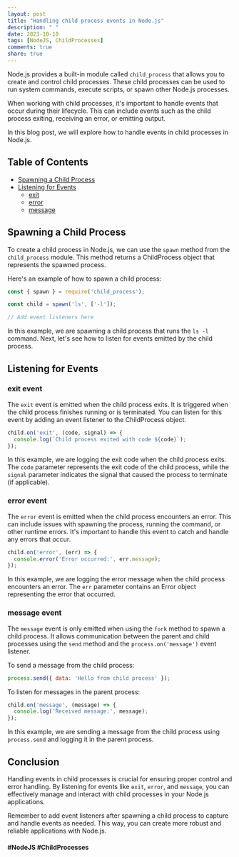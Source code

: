 ```yaml
---
layout: post
title: "Handling child process events in Node.js"
description: " "
date: 2023-10-10
tags: [NodeJS, ChildProcesses]
comments: true
share: true
---
```


Node.js provides a built-in module called `child_process` that allows you to create and control child processes. These child processes can be used to run system commands, execute scripts, or spawn other Node.js processes. 

When working with child processes, it's important to handle events that occur during their lifecycle. This can include events such as the child process exiting, receiving an error, or emitting output.

In this blog post, we will explore how to handle events in child processes in Node.js.

## Table of Contents

- [Spawning a Child Process](#spawning-a-child-process)
- [Listening for Events](#listening-for-events)
  - [exit](#exit-event)
  - [error](#error-event)
  - [message](#message-event)

## Spawning a Child Process

To create a child process in Node.js, we can use the `spawn` method from the `child_process` module. This method returns a ChildProcess object that represents the spawned process.

Here's an example of how to spawn a child process:

```javascript
const { spawn } = require('child_process');

const child = spawn('ls', ['-l']);

// Add event listeners here
```

In this example, we are spawning a child process that runs the `ls -l` command. Next, let's see how to listen for events emitted by the child process.

## Listening for Events

### exit event

The `exit` event is emitted when the child process exits. It is triggered when the child process finishes running or is terminated. You can listen for this event by adding an event listener to the ChildProcess object.

```javascript
child.on('exit', (code, signal) => {
  console.log(`Child process exited with code ${code}`);
});
```

In this example, we are logging the exit code when the child process exits. The `code` parameter represents the exit code of the child process, while the `signal` parameter indicates the signal that caused the process to terminate (if applicable).

### error event

The `error` event is emitted when the child process encounters an error. This can include issues with spawning the process, running the command, or other runtime errors. It's important to handle this event to catch and handle any errors that occur.

```javascript
child.on('error', (err) => {
  console.error('Error occurred:', err.message);
});
```

In this example, we are logging the error message when the child process encounters an error. The `err` parameter contains an Error object representing the error that occurred.

### message event

The `message` event is only emitted when using the `fork` method to spawn a child process. It allows communication between the parent and child processes using the `send` method and the `process.on('message')` event listener.

To send a message from the child process:

```javascript
process.send({ data: 'Hello from child process' });
```

To listen for messages in the parent process:

```javascript
child.on('message', (message) => {
  console.log('Received message:', message);
});
```

In this example, we are sending a message from the child process using `process.send` and logging it in the parent process.

## Conclusion

Handling events in child processes is crucial for ensuring proper control and error handling. By listening for events like `exit`, `error`, and `message`, you can effectively manage and interact with child processes in your Node.js applications.

Remember to add event listeners after spawning a child process to capture and handle events as needed. This way, you can create more robust and reliable applications with Node.js.

#### #NodeJS #ChildProcesses